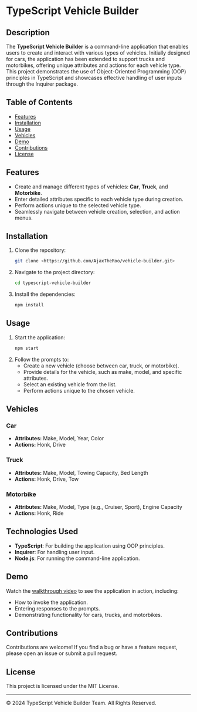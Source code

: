 # TypeScript Vehicle Builder

## Description
The **TypeScript Vehicle Builder** is a command-line application that enables users to create and interact with various types of vehicles. Initially designed for cars, the application has been extended to support trucks and motorbikes, offering unique attributes and actions for each vehicle type. This project demonstrates the use of Object-Oriented Programming (OOP) principles in TypeScript and showcases effective handling of user inputs through the Inquirer package.

## Table of Contents

- [Features](#features)
- [Installation](#installation)
- [Usage](#usage)
- [Vehicles](#vehicles)
- [Demo](#demo)
- [Contributions](#contributions)
- [License](#license)


## Features
- Create and manage different types of vehicles: **Car**, **Truck**, and **Motorbike**.
- Enter detailed attributes specific to each vehicle type during creation.
- Perform actions unique to the selected vehicle type.
- Seamlessly navigate between vehicle creation, selection, and action menus.

## Installation
1. Clone the repository:
   ```bash
   git clone <https://github.com/AjaxTheRoo/vehicle-builder.git>
   ```
2. Navigate to the project directory:
   ```bash
   cd typescript-vehicle-builder
   ```
3. Install the dependencies:
   ```bash
   npm install
   ```

## Usage
1. Start the application:
   ```bash
   npm start
   ```
2. Follow the prompts to:
   - Create a new vehicle (choose between car, truck, or motorbike).
   - Provide details for the vehicle, such as make, model, and specific attributes.
   - Select an existing vehicle from the list.
   - Perform actions unique to the chosen vehicle.

## Vehicles
### Car
- **Attributes:** Make, Model, Year, Color
- **Actions:** Honk, Drive

### Truck
- **Attributes:** Make, Model, Towing Capacity, Bed Length
- **Actions:** Honk, Drive, Tow

### Motorbike
- **Attributes:** Make, Model, Type (e.g., Cruiser, Sport), Engine Capacity
- **Actions:** Honk, Ride

## Technologies Used
- **TypeScript**: For building the application using OOP principles.
- **Inquirer**: For handling user input.
- **Node.js**: For running the command-line application.

## Demo
Watch the [walkthrough video](<https://drive.google.com/file/d/1QuZQ3WTYIe64xOfe71Kt7P_WMnscPvf-/view>) to see the application in action, including:
- How to invoke the application.
- Entering responses to the prompts.
- Demonstrating functionality for cars, trucks, and motorbikes.

## Contributions
Contributions are welcome! If you find a bug or have a feature request, please open an issue or submit a pull request.

## License
This project is licensed under the MIT License.

---
&copy; 2024 TypeScript Vehicle Builder Team. All Rights Reserved.

